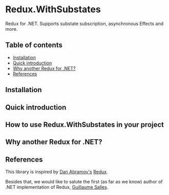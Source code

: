 ﻿# Redux.WithSubstates
Redux for .NET.
Supports substate subscription, asynchronous Effects and more.

## Table of contents
- [Installation](#installation)
- [Quick introduction](#quick-introduction)
- [Why another Redux for .NET?](#Why-another-Redux-for-.NET?)
- [References](#references)

## Installation

## Quick introduction

## How to use Redux.WithSubstates in your project

## Why another Redux for .NET?

## References
This library is inspired by [Dan Abramov's](https://twitter.com/dan_abramov) [Redux](https://github.com/reactjs/redux).

Besides that, we would like to salute the first (as far as we know) author of .NET implementation of Redux, [Guillaume Salles](https://github.com/GuillaumeSalles).